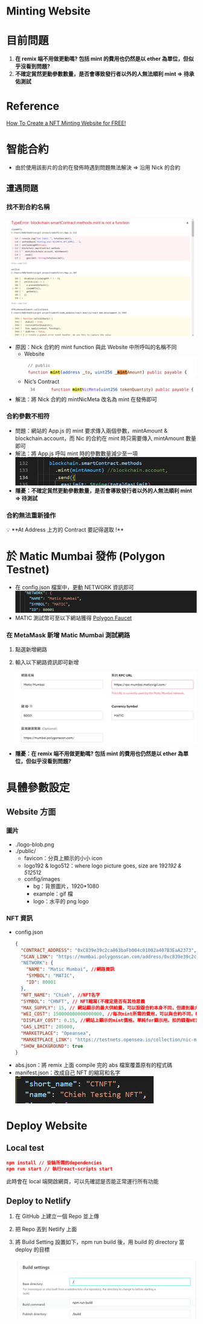 # Minting Website

# 目前問題

1. **在 remix 端不用做更動嗎? 包括 mint 的費用也仍然是以 ether 為單位，但似乎沒看到問題?**
2. **不確定貿然更動參數數量，是否會導致發行者以外的人無法順利 mint ⇒ 待承佑測試**

# Reference

[How To Create a NFT Minting Website for FREE!](https://www.youtube.com/watch?v=NJVkAAZqc0k)

# 智能合約

- 由於使用該影片的合約在發佈時遇到問題無法解決 ⇒ 沿用 Nick 的合約

## 遭遇問題

### 找不到合約名稱

![unknown.png](./pic/unknown.png)

- 原因：Nick 合約的 mint function 與此 Website 中所呼叫的名稱不同
  - Website
    ![Untitled](./pic/Untitled.png)
  - Nic’s Contract
    ![Untitled](./pic/Untitled%201.png)
- 解法：將 Nick 合約的 mintNicMeta 改名為 mint 在發佈即可

### 合約參數不相符

- 問題：網站的 App.js 的 mint 要求傳入兩個參數，mintAmount & blockchain.account，而 Nic 的合約在 mint 時只需要傳入 mintAmount 數量即可
- 解法：將 App.js 呼叫 mint 時的參數數量減少至一項
  ![Untitled](./pic/Untitled%202.png)
- **隱憂：不確定貿然更動參數數量，是否會導致發行者以外的人無法順利 mint ⇒ 待測試**

### 合約無法重新操作

<aside>
💡 **At Address 上方的 Contract 要記得選取 !**

</aside>

# 於 Matic Mumbai 發佈 (Polygon Testnet)

- 在 config.json 檔案中，更動 NETWORK 資訊即可
  ![Untitled](./pic/Untitled%203.png)
- MATIC 測試幣可至以下網站獲得
  [Polygon Faucet](https://faucet.polygon.technology/)

### 在 MetaMask 新增 Matic Mumbai 測試網路

1. 點選新增網路
2. 輸入以下網路資訊即可新增

   ![Untitled](./pic/Untitled%204.png)

- **隱憂：在 remix 端不用做更動嗎? 包括 mint 的費用也仍然是以 ether 為單位，但似乎沒看到問題?**

# 具體參數設定

## Website 方面

### 圖片

- ./logo-blob.png
- ./public/
  - favicon：分頁上顯示的小小 icon
  - logo192 & logo512：where logo picture goes, size are 192*192 & 512*512
  - config/images
    - bg：背景圖片，1920\*1080
    - example：gif 檔
    - logo：水平的 png logo

### NFT 資訊

- config.json
  ```json
  {
    "CONTRACT_ADDRESS": "0xC839e39c2ca863baFb004c01002a407B3EaA2373", //合約地址
    "SCAN_LINK": "https://mumbai.polygonscan.com/address/0xc839e39c2ca863bafb004c01002a407b3eaa2373" //合約地址畫面的網站連結
    "NETWORK": {
      "NAME": "Matic Mumbai", //網路資訊
      "SYMBOL": "MATIC",
      "ID": 80001
    },
    "NFT_NAME": "Chieh", //NFT名字
    "SYMBOL": "CHNFT", // NFT縮寫(不確定是否有其他意義
    "MAX_SUPPLY": 15, // 網站顯示的最大供給量，可以設跟合約本身不同，但達到最大供給量時網站mint的buttom便會消失(即是合約本身還可以mint)
    "WEI_COST": 150000000000000000, //每次mint所需的費用，可以與合約不同，較高就會扣較多錢，較低就會mint失敗
    "DISPLAY_COST": 0.15, //網站上顯示的mint價格，單純for顯示用，扣的錢看WEI_COST
    "GAS_LIMIT": 285000,
    "MARKETPLACE": "Opeansea",
    "MARKETPLACE_LINK": "https://testnets.opensea.io/collection/nic-meta-kyzwhbzabk", // NFT在Opensea上開賣的網頁連結
    "SHOW_BACKGROUND": true
  }
  ```
- abs.json：將 remix 上面 compile 完的 abs 檔案覆蓋原有的程式碼
- manifest.json：改成自己 NFT 的縮寫和名字
  ![Untitled](./pic/Untitled%205.png)

# Deploy Website

## Local test

```json
npm install // 安裝所需的dependencies
npm run start // 執行react-scripts start
```

此時會在 local 端開啟網頁，可以先確認是否能正常運行所有功能

## Deploy to Netlify

1. 在 GitHub 上建立一個 Repo 並上傳
2. 把 Repo 丟到 Netlify 上面
3. 將 Build Setting 設置如下，npm run build 後，用 build 的 directory 當 deploy 的目標

   ![Untitled](./pic/Untitled%206.png)
